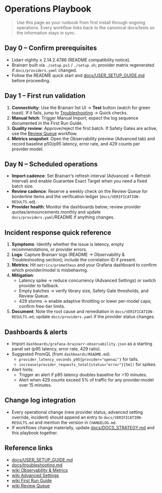# Operations Playbook

> Use this page as your runbook from first install through ongoing operations. Every workflow links back to the canonical docs/tests so the information stays in sync.

## Day 0 – Confirm prerequisites

- Lidarr nightly ≥ 2.14.2.4786 (README compatibility notice).
- Brainarr built via `./setup.ps1` / `./setup.sh`; provider matrix regenerated if `docs/providers.yaml` changed.
- Follow the README quick start and [docs/USER_SETUP_GUIDE.md](../docs/USER_SETUP_GUIDE.md) before proceeding.

## Day 1 – First run validation

1. **Connectivity**: Use the Brainarr list UI → **Test** button (watch for green toast). If it fails, jump to [Troubleshooting](Troubleshooting) → Quick checks.
2. **Manual fetch**: Trigger Manual Import; expect the log sequence documented in the First Run Guide.
3. **Quality review**: Approve/reject the first batch. If Safety Gates are active, use the [Review Queue](Review-Queue) workflow.
4. **Metrics snapshot**: Open the Observability preview (Advanced tab) and record baseline p50/p95 latency, error rate, and 429 counts per provider:model.

## Day N – Scheduled operations

- **Import cadence**: Set Brainarr’s refresh interval (Advanced → Refresh Interval) and enable Guarantee Exact Target when you need a fixed batch size.
- **Review cadence**: Reserve a weekly check on the Review Queue for borderline items and the verification ledger (`docs/VERIFICATION-RESULTS.md`).
- **Provider health**: Monitor the dashboards below; review provider quotas/announcements monthly and update `docs/providers.yaml`/README if anything changes.

## Incident response quick reference

1. **Symptoms**: Identify whether the issue is latency, empty recommendations, or provider errors.
2. **Logs**: Capture Brainarr logs (README → Observability & Troubleshooting section); include the correlation ID if present.
3. **Metrics**: Hit `metrics/prometheus` and your Grafana dashboard to confirm which provider/model is misbehaving.
4. **Mitigation**:
   - Latency spike → reduce concurrency (Advanced Settings) or switch provider to fallback.
   - Empty batches → verify library size, Safety Gate thresholds, and Review Queue.
   - 429 storms → enable adaptive throttling or lower per-model caps; confirm free-tier limits.
5. **Document**: Note the root cause and remediation in `docs/VERIFICATION-RESULTS.md`; update `docs/providers.yaml` if the provider status changes.

## Dashboards & alerts

- Import `dashboards/grafana-brainarr-observability.json` as a starting panel set (p95 latency, error rate, 429 ratio).
- Suggested PromQL (from `dashboards/README.md`):
  - `provider_latency_seconds_p95{provider="openai"}` for tails.
  - `increase(provider_requests_total{status="error"}[5m])` for spikes.
- Alert hints:
  - Trigger an alert if p95 latency doubles baseline for >10 minutes.
  - Alert when 429 counts exceed 5% of traffic for any provider:model over 15 minutes.

## Change log integration

- Every operational change (new provider status, advanced setting override, incident) should append an entry to `docs/VERIFICATION-RESULTS.md` and mention the version in `CHANGELOG.md`.
- If workflows change materially, update [docs/DOCS_STRATEGY.md](../docs/DOCS_STRATEGY.md) and this playbook together.

## Reference links

- [docs/USER_SETUP_GUIDE.md](../docs/USER_SETUP_GUIDE.md)
- [docs/troubleshooting.md](../docs/troubleshooting.md)
- [wiki Observability & Metrics](Observability-and-Metrics)
- [wiki Advanced Settings](Advanced-Settings)
- [wiki First Run Guide](First-Run-Guide)
- [wiki Review Queue](Review-Queue)
